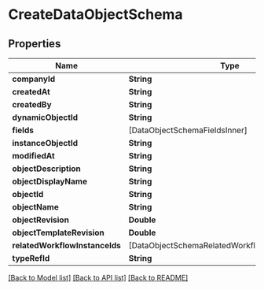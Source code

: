 # CreateDataObjectSchema

## Properties
Name | Type | Description | Notes
------------ | ------------- | ------------- | -------------
**companyId** | **String** |  | 
**createdAt** | **String** |  | 
**createdBy** | **String** |  | 
**dynamicObjectId** | **String** |  | 
**fields** | [DataObjectSchemaFieldsInner] |  | 
**instanceObjectId** | **String** |  | 
**modifiedAt** | **String** |  | 
**objectDescription** | **String** |  | 
**objectDisplayName** | **String** |  | 
**objectId** | **String** |  | 
**objectName** | **String** |  | 
**objectRevision** | **Double** |  | 
**objectTemplateRevision** | **Double** |  | 
**relatedWorkflowInstanceIds** | [DataObjectSchemaRelatedWorkflowInstanceIdsInner] |  | 
**typeRefId** | **String** |  | 

[[Back to Model list]](../README.md#documentation-for-models) [[Back to API list]](../README.md#documentation-for-api-endpoints) [[Back to README]](../README.md)


